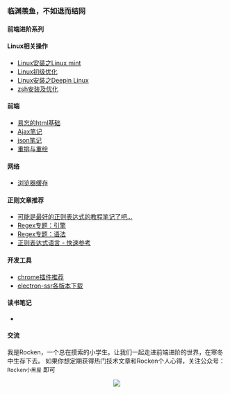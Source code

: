 ### 临渊羡鱼，不如退而结网
#### 前端进阶系列


#### Linux相关操作
 - [Linux安装之Linux mint](https://github.com/cunxu/Blog/issues/1#issue-413995564)
 - [Linux初级优化](https://github.com/cunxu/Blog/issues/2#issue-416370522)
 - [Linux安装之Deepin Linux](https://github.com/cunxu/Blog/issues/3#issue-416398384)
 - [zsh安装及优化](https://github.com/cunxu/Blog/issues/11#issue-477680554)

#### 前端
 - [易忘的html基础](https://github.com/cunxu/Blog/issues/4#issue-416412808)
 - [Ajax笔记](https://github.com/cunxu/Blog/issues/8#issue-416459375)
 - [json笔记](https://github.com/cunxu/Blog/issues/7#issue-416458403)
 - [重排与重绘](https://github.com/cunxu/Blog/issues/6#issue-416457653)
 
#### 网络
 - [浏览器缓存](https://github.com/cunxu/Blog/issues/5#issue-416455179)
 
#### 正则文章推荐
 - [可能是最好的正则表达式的教程笔记了吧...](https://juejin.im/post/5b5db5b8e51d4519155720d2)
 - [Regex专题：引擎](https://veedrin.com/post/5bd0651e3227cc3b9ee41f37)
 - [Regex专题：语法](https://veedrin.com/post/5bcdbe9f3227cc3b9ee41edc)
 - [正则表达式语言 - 快速参考](https://docs.microsoft.com/zh-cn/dotnet/standard/base-types/regular-expression-language-quick-reference)

#### 开发工具
 - [chrome插件推荐](https://github.com/cunxu/Blog/issues/10#issue-419470936)
 - [electron-ssr各版本下载](https://github.com/qingshuisiyuan/electron-ssr-backup/releases)
#### 读书笔记
 - 
#### 交流
我是Rocken，一个总在摸索的小学生。让我们一起走进前端进阶的世界，在寒冬中生存下去。
如果你想定期获得热门技术文章和Rocken个人心得，关注公众号：`Rocken小黑屋` 即可
<div align=center><img src="http://oss.cun-xu.cn/image/wechat/QR.png"/></div>
